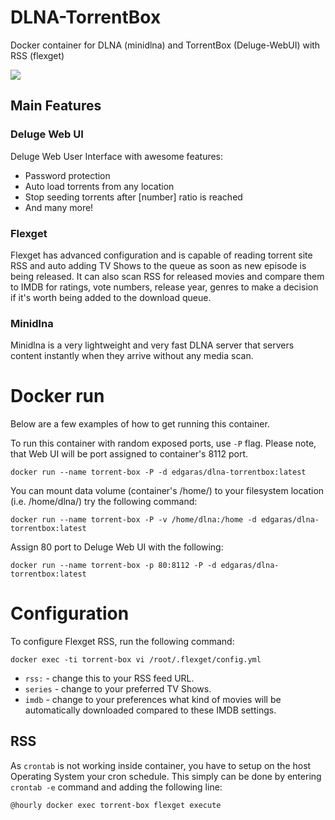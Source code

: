 # DLNA-TorrentBox
Docker container for DLNA (minidlna) and TorrentBox (Deluge-WebUI) with RSS (flexget)

[![](https://badge.imagelayers.io/edgaras/dlna-torrentbox:development.svg)](https://imagelayers.io/?images=edgaras/dlna-torrentbox:development)

## Main Features

### Deluge Web UI
Deluge Web User Interface with awesome features:
* Password protection
* Auto load torrents from any location
* Stop seeding torrents after [number] ratio is reached
* And many more!

### Flexget 
Flexget has advanced configuration and is capable of reading torrent site RSS and auto adding TV Shows to the queue as soon as new episode is being released. It can also scan RSS for released movies and compare them to IMDB for ratings, vote numbers, release year, genres to make a decision if it's worth being added to the download queue.

### Minidlna
Minidlna is a very lightweight and very fast DLNA server that servers content instantly when they arrive without any media scan.

# Docker run

Below are a few examples of how to get running this container.

To run this container with random exposed ports, use ``-P`` flag. Please note, that Web UI will be port assigned to container's 8112 port.

    docker run --name torrent-box -P -d edgaras/dlna-torrentbox:latest

You can mount data volume (container's /home/) to your filesystem location (i.e. /home/dlna/) try the following command:

    docker run --name torrent-box -P -v /home/dlna:/home -d edgaras/dlna-torrentbox:latest

Assign 80 port to Deluge Web UI with the following:

    docker run --name torrent-box -p 80:8112 -P -d edgaras/dlna-torrentbox:latest

# Configuration
To configure Flexget RSS, run the following command:

    docker exec -ti torrent-box vi /root/.flexget/config.yml

* ``rss:`` - change this to your RSS feed URL.
* ``series`` - change to your preferred TV Shows.
* ``imdb`` - change to your preferences what kind of movies will be automatically downloaded compared to these IMDB settings.
 
## RSS

As ``crontab`` is not working inside container, you have to setup on the host Operating System your cron schedule. This simply can be done by entering ``crontab -e`` command and adding the following line:

    @hourly docker exec torrent-box flexget execute


